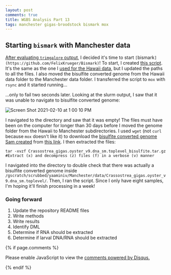 ```yaml
---
layout: post
comments: true
title: WGBS Analysis Part 13
tags: manchester gigas-broodstock bismark mox
---
```


## Starting `bismark` with Manchester data

[After evaluating `trimgalore` output](https://yaaminiv.github.io/WGBS-Analysis-Part12/), I decided it's time to start `[`bismark`](https://github.com/FelixKrueger/Bismark)`! To start, I created [this script](). It's the same as the one I [used for the Hawaii data](), but I updated the paths to all the files. I also moved the bisulfite converted genome from the Hawaii data folder to the Manchester data folder. I transferred the script to `mox` with `rsync` and it started running...

...only to fail two seconds later. Looking at the slurm output, I saw that it was unable to navigate to bisulfite converted genome:

![Screen Shot 2021-02-10 at 1 00 10 PM](https://user-images.githubusercontent.com/22335838/107571872-58948580-6ba0-11eb-9a69-95649294d72d.png)

I navigated to the directory and saw that it was empty! The files must have been on the computer for longer than 30 days before I moved the genome folder from the Hawaii to Manchester subdirectories. I used `wget` (not `curl` because `mox` doesn't like it) to download the [bisulfite converted genome Sam created](https://robertslab.github.io/sams-notebook/2019/02/21/Data-Management-Create-C.gigas-Bisulfite-Genome-with-Bismark-on-Mox.html) from [this link](http://owl.fish.washington.edu/halfshell/genomic-databank/Crassostrea_gigas.oyster_v9.dna_sm.toplevel_bisulfite.tar.gz). I then extracted the files:

```
tar -xvzf Crassostrea_gigas.oyster_v9.dna_sm.toplevel_bisulfite.tar.gz #Extract (x) and decompress (z) files (f) in a verbose (v) manner
```

I navigated into the directory to double check that there was actually a bisulfite converted genome inside `/gscratch/scrubbed/yaaminiv/Manchester/data/Crassostrea_gigas.oyster_v9.dna_sm.toplevel/`. Then, I ran the script. Since I only have eight samples, I'm hoping it'll finish processing in a week!

### Going forward

1. Update the repository README files
2. Write methods
3. Write results
3. Identify DML
2. Determine if RNA should be extracted
3. Determine if larval DNA/RNA should be extracted

{% if page.comments %}

<div id="disqus_thread"></div>
<script>

/**
*  RECOMMENDED CONFIGURATION VARIABLES: EDIT AND UNCOMMENT THE SECTION BELOW TO INSERT DYNAMIC VALUES FROM YOUR PLATFORM OR CMS.
*  LEARN WHY DEFINING THESE VARIABLES IS IMPORTANT: https://disqus.com/admin/universalcode/#configuration-variables*/
/*
var disqus_config = function () {
this.page.url = PAGE_URL;  // Replace PAGE_URL with your page's canonical URL variable
this.page.identifier = PAGE_IDENTIFIER; // Replace PAGE_IDENTIFIER with your page's unique identifier variable
};
*/
(function() { // DON'T EDIT BELOW THIS LINE
var d = document, s = d.createElement('script');
s.src = 'https://the-responsible-grad-student.disqus.com/embed.js';
s.setAttribute('data-timestamp', +new Date());
(d.head || d.body).appendChild(s);
})();
</script>
<noscript>Please enable JavaScript to view the <a href="https://disqus.com/?ref_noscript">comments powered by Disqus.</a></noscript>

{% endif %}

<script id="dsq-count-scr" src="//the-responsible-grad-student.disqus.com/count.js" async></script>
